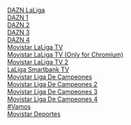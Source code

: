 [DAZN LaLiga](https://futbol-tv.online/eventos/?r=Ly9ibGV0Y2hlYW50YS5tYWtldXAvZW1iZWQvZXMvZGF6bmxhbGlnYS5waHA=)<br>
[DAZN 1](https://futbol-tv.online/eventos/?r=Ly9ncmVnb3JzYW1zYS5saWZlL2VtYmVkL2VzL2Rhem4xLnBocA==)<br>
[DAZN 2](https://futbol-tv.online/eventos/?r=Ly9ncmVnb3JzYW1zYS5saWZlL2VtYmVkL2VzL2Rhem4yLnBocA==)<br>
[DAZN 3](https://futbol-tv.online/eventos/?r=Ly9ncmVnb3JzYW1zYS5saWZlL2VtYmVkL2VzL2Rhem4zLnBocA==)<br>
[DAZN 4](https://futbol-tv.online/eventos/?r=Ly9ncmVnb3JzYW1zYS5saWZlL2VtYmVkL2VzL2Rhem40LnBocA==)<br>
[Movistar LaLiga TV](https://futbol-tv.online/eventos/?r=Ly9ncmVnb3JzYW1zYS5saWZlL2VtYmVkL2VzL21sYWxpZ2EucGhw)<br>
[Movistar LaLiga TV (Only for Chromium)](https://futbol-tv.online/eventos/?r=Y2hyb21lLWV4dGVuc2lvbjovL2xjaXBlbWJqZmttZWdncGloZHBkZ25qaWxkZ25pZmZsL3BsYXllci5odG1sI2h0dHBzOi8vbWxhbGlnYS1kYXNoLW1vdmlzdGFycGx1cy5lbWlzaW9uZG9mNi5jb20vZGFzaC9tbGFsaWdhLmlzbWwvbWFuaWZlc3QubXBkPyZjaz1leUl5TlRWbU9EYzVNVFUzTVRRMFkyVmhPVEl6T1dJell6Z3paR1ptTlRFNE1pSTZJbVZsTnprNE5HTmpOamxoTXpFMU1tTXpNVEkxT1daaFpURTJZbVk1Tm1NekluMD0=)<br>
[Movistar LaLiga TV 2](https://futbol-tv.online/eventos/?r=Ly9ncmVnb3JzYW1zYS5saWZlL2VtYmVkL2VzL21sYWxpZ2EyLnBocA==)<br>
[LaLiga Smartbank TV](https://futbol-tv.online/eventos/?r=Ly9ncmVnb3JzYW1zYS5saWZlL2VtYmVkL2VzL2xhbGlnYXNtYXJ0YmFua3R2LnBocA==)<br>
[Movistar Liga De Campeones](https://futbol-tv.online/eventos/?r=Ly9ncmVnb3JzYW1zYS5saWZlL2VtYmVkL2VzL21saWdhZGVjYW1wZW9uZXMucGhw)<br>
[Movistar Liga De Campeones 2](https://futbol-tv.online/eventos/?r=Ly9ncmVnb3JzYW1zYS5saWZlL2VtYmVkL2VzL21saWdhZGVjYW1wZW9uZXMyLnBocA==)<br>
[Movistar Liga De Campeones 3](https://futbol-tv.online/eventos/?r=Ly9ncmVnb3JzYW1zYS5saWZlL2VtYmVkL2VzL21saWdhZGVjYW1wZW9uZXMzLnBocA==)<br>
[Movistar Liga De Campeones 4](https://futbol-tv.online/eventos/?r=Ly9ncmVnb3JzYW1zYS5saWZlL2VtYmVkL2VzL21saWdhZGVjYW1wZW9uZXM0LnBocA==)<br>
[#Vamos](https://futbol-tv.online/eventos/?r=Ly9ncmVnb3JzYW1zYS5saWZlL2VtYmVkL2VzL3ZhbW9zLnBocA==)<br>
[Movistar Deportes](https://futbol-tv.online/eventos/?r=Ly9ncmVnb3JzYW1zYS5saWZlL2VtYmVkL2VzL21kZXBvcnRlcy5waHA=)<br>
